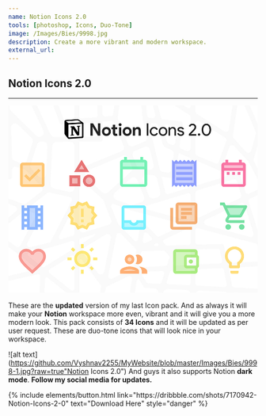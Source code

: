 ```yaml
---
name: Notion Icons 2.0
tools: [photoshop, Icons, Duo-Tone]
image: /Images/Bies/9998.jpg
description: Create a more vibrant and modern workspace.
external_url:
---
```

## **Notion Icons 2.0**
---

![alt text](https://github.com/Vyshnav2255/MyWebsite/blob/master/Images/Bies/9998.jpg?raw=true "Notion Icons 2.0")



These are the **updated** version of my last Icon pack. And as always it will make your **Notion** workspace more even, vibrant and it will give you a more modern look. This pack consists of **34 Icons** and it will be updated as per user request. These are duo-tone icons that will look nice in your workspace.

![alt text](https://github.com/Vyshnav2255/MyWebsite/blob/master/Images/Bies/9998-1.jpg?raw=true"Notion Icons 2.0")
And guys it also supports Notion **dark mode**. **Follow my social media for updates.**


<p class="text-center">
{% include elements/button.html link="https://dribbble.com/shots/7170942-Notion-Icons-2-0" text="Download Here" style="danger" %}
</p>